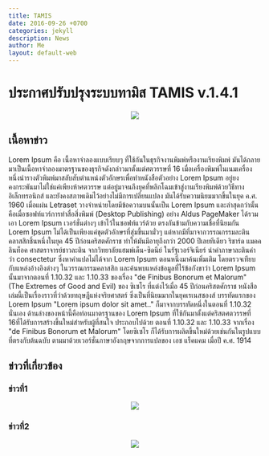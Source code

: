 ```yaml
---
title: TAMIS
date: 2016-09-26 +0700
categories: jekyll
description: News
author: Me
layout: default-web
---
```

# ประกาศปรับปรุงระบบทามิส TAMIS v.1.4.1

<center>
  <img src="http://www.tamis.in.th/image/system.png">
</center>  


## เนื้อหาข่าว
Lorem Ipsum คือ เนื้อหาจำลองแบบเรียบๆ ที่ใช้กันในธุรกิจงานพิมพ์หรืองานเรียงพิมพ์ มันได้กลายมาเป็นเนื้อหาจำลองมาตรฐานของธุรกิจดังกล่าวมาตั้งแต่ศตวรรษที่ 16 เมื่อเครื่องพิมพ์โนเนมเครื่องหนึ่งนำรางตัวพิมพ์มาสลับสับตำแหน่งตัวอักษรเพื่อทำหนังสือตัวอย่าง Lorem Ipsum อยู่ยงคงกระพันมาไม่ใช่แค่เพียงห้าศตวรรษ แต่อยู่มาจนถึงยุคที่พลิกโฉมเข้าสู่งานเรียงพิมพ์ด้วยวิธีทางอิเล็กทรอนิกส์ และยังคงสภาพเดิมไว้อย่างไม่มีการเปลี่ยนแปลง มันได้รับความนิยมมากขึ้นในยุค ค.ศ. 1960 เมื่อแผ่น Letraset วางจำหน่ายโดยมีข้อความบนนั้นเป็น Lorem Ipsum และล่าสุดกว่านั้น คือเมื่อซอฟท์แวร์การทำสื่อสิ่งพิมพ์ (Desktop Publishing) อย่าง Aldus PageMaker ได้รวมเอา Lorem Ipsum เวอร์ชั่นต่างๆ เข้าไว้ในซอฟท์แวร์ด้วย ตรงกันข้ามกับความเชื่อที่นิยมกัน Lorem Ipsum ไม่ได้เป็นเพียงแค่ชุดตัวอักษรที่สุ่มขึ้นมามั่วๆ แต่หากมีที่มาจากวรรณกรรมละตินคลาสสิกชิ้นหนึ่งในยุค 45 ปีก่อนคริสตศักราช ทำให้มันมีอายุถึงกว่า 2000 ปีเลยทีเดียว ริชาร์ด แมคคลินท็อค ศาสตราจารย์ชาวละติน จากวิทยาลัยแฮมพ์เด็น-ซิดนีย์ ในรัฐเวอร์จิเนียร์ นำคำภาษาละตินคำว่า consectetur ซึ่งหาคำแปลไม่ได้จาก Lorem Ipsum ตอนหนึ่งมาค้นเพิ่มเติม โดยตรวจเทียบกับแหล่งอ้างอิงต่างๆ ในวรรณกรรมคลาสสิก และค้นพบแหล่งข้อมูลที่ไร้ข้อกังขาว่า Lorem Ipsum นั้นมาจากตอนที่ 1.10.32 และ 1.10.33 ของเรื่อง "de Finibus Bonorum et Malorum" (The Extremes of Good and Evil) ของ ซิเซโร ที่แต่งไว้เมื่อ 45 ปีก่อนคริสตศักราช หนังสือเล่มนี้เป็นเรื่องราวที่ว่าด้วยทฤษฎีแห่งจริยศาสตร์ ซึ่งเป็นที่นิยมมากในยุคเรเนสซองส์ บรรทัดแรกของ Lorem Ipsum "Lorem ipsum dolor sit amet.." ก็มาจากบรรทัดหนึ่งในตอนที่ 1.10.32 นั่นเอง ด้านล่างของหน้านี้คือท่อนมาตรฐานของ Lorem Ipsum ที่ใช้กันมาตั้งแต่คริสตศตวรรษที่ 16ที่ได้รับการสร้างขึ้นใหม่สำหรับผู้ที่สนใจ ประกอบไปด้วย ตอนที่ 1.10.32 และ 1.10.33 จากเรื่อง "de Finibus Bonorum et Malorum" โดยซิเซโร ก็ได้รับการผลิตขึ้นใหม่ด้วยเช่นกันในรูปแบบที่ตรงกับต้นฉบับ ตามมาด้วยเวอร์ชั่นภาษาอังกฤษจากการแปลของ เอช แร็คแคม เมื่อปี ค.ศ. 1914  

## ข่าวที่เกี่ยวข้อง

### ข่าวที่1
<center>
  <img src="http://www.tamis.in.th/image/system.png">
</center>  

### ข่าวที่2
<center>
  <img src="http://www.tamis.in.th/image/system.png">
</center>
